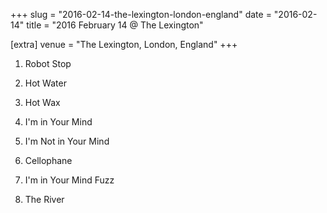 +++
slug = "2016-02-14-the-lexington-london-england"
date = "2016-02-14"
title = "2016 February 14 @ The Lexington"

[extra]
venue = "The Lexington, London, England"
+++

 1. Robot Stop

 2. Hot Water

 3. Hot Wax

 4. I'm in Your Mind

 5. I'm Not in Your Mind

 6. Cellophane

 7. I'm in Your Mind Fuzz

 8. The River


